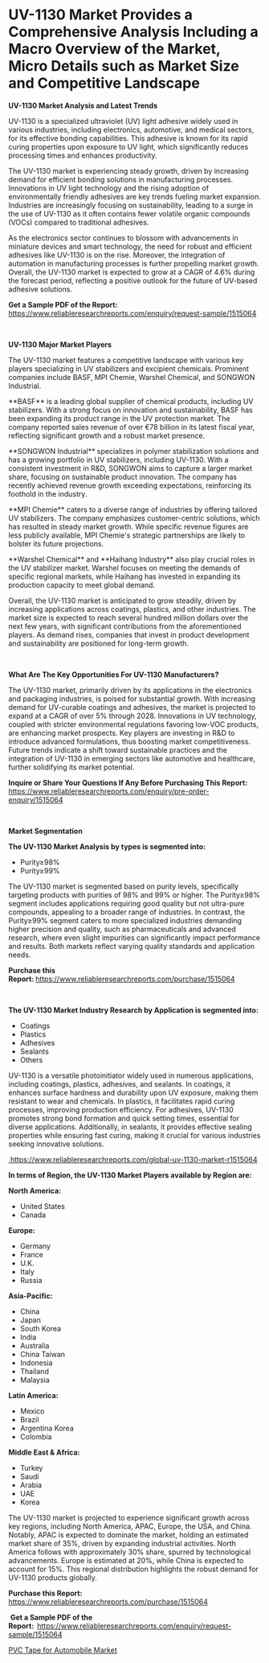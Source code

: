 <p><h1>UV-1130 Market Provides a Comprehensive Analysis Including a Macro Overview of the Market, Micro Details such as Market Size and Competitive Landscape</h1></p><p><strong>UV-1130 Market Analysis and Latest Trends</strong></p>
<p><p>UV-1130 is a specialized ultraviolet (UV) light adhesive widely used in various industries, including electronics, automotive, and medical sectors, for its effective bonding capabilities. This adhesive is known for its rapid curing properties upon exposure to UV light, which significantly reduces processing times and enhances productivity.</p><p>The UV-1130 market is experiencing steady growth, driven by increasing demand for efficient bonding solutions in manufacturing processes. Innovations in UV light technology and the rising adoption of environmentally friendly adhesives are key trends fueling market expansion. Industries are increasingly focusing on sustainability, leading to a surge in the use of UV-1130 as it often contains fewer volatile organic compounds (VOCs) compared to traditional adhesives.</p><p>As the electronics sector continues to blossom with advancements in miniature devices and smart technology, the need for robust and efficient adhesives like UV-1130 is on the rise. Moreover, the integration of automation in manufacturing processes is further propelling market growth. Overall, the UV-1130 market is expected to grow at a CAGR of 4.6% during the forecast period, reflecting a positive outlook for the future of UV-based adhesive solutions.</p></p>
<p><strong>Get a Sample PDF of the Report:&nbsp;</strong> <a href="https://www.reliableresearchreports.com/enquiry/request-sample/1515064?utm_campaign=3083&utm_medium=2&utm_source=Github&utm_content=ia&utm_term=04042025&utm_id=uv-1130">https://www.reliableresearchreports.com/enquiry/request-sample/1515064</a></p>
<p>&nbsp;</p>
<p><strong>UV-1130 Major Market Players</strong></p>
<p><p>The UV-1130 market features a competitive landscape with various key players specializing in UV stabilizers and excipient chemicals. Prominent companies include BASF, MPI Chemie, Warshel Chemical, and SONGWON Industrial.</p><p>**BASF** is a leading global supplier of chemical products, including UV stabilizers. With a strong focus on innovation and sustainability, BASF has been expanding its product range in the UV protection market. The company reported sales revenue of over €78 billion in its latest fiscal year, reflecting significant growth and a robust market presence.</p><p>**SONGWON Industrial** specializes in polymer stabilization solutions and has a growing portfolio in UV stabilizers, including UV-1130. With a consistent investment in R&D, SONGWON aims to capture a larger market share, focusing on sustainable product innovation. The company has recently achieved revenue growth exceeding expectations, reinforcing its foothold in the industry.</p><p>**MPI Chemie** caters to a diverse range of industries by offering tailored UV stabilizers. The company emphasizes customer-centric solutions, which has resulted in steady market growth. While specific revenue figures are less publicly available, MPI Chemie's strategic partnerships are likely to bolster its future projections.</p><p>**Warshel Chemical** and **Haihang Industry** also play crucial roles in the UV stabilizer market. Warshel focuses on meeting the demands of specific regional markets, while Haihang has invested in expanding its production capacity to meet global demand.</p><p>Overall, the UV-1130 market is anticipated to grow steadily, driven by increasing applications across coatings, plastics, and other industries. The market size is expected to reach several hundred million dollars over the next few years, with significant contributions from the aforementioned players. As demand rises, companies that invest in product development and sustainability are positioned for long-term growth.</p></p>
<p>&nbsp;</p>
<p><strong>What Are The Key Opportunities For UV-1130 Manufacturers?</strong></p>
<p><p>The UV-1130 market, primarily driven by its applications in the electronics and packaging industries, is poised for substantial growth. With increasing demand for UV-curable coatings and adhesives, the market is projected to expand at a CAGR of over 5% through 2028. Innovations in UV technology, coupled with stricter environmental regulations favoring low-VOC products, are enhancing market prospects. Key players are investing in R&D to introduce advanced formulations, thus boosting market competitiveness. Future trends indicate a shift toward sustainable practices and the integration of UV-1130 in emerging sectors like automotive and healthcare, further solidifying its market potential.</p></p>
<p><strong>Inquire or Share Your Questions If Any Before Purchasing This Report:</strong> <a href="https://www.reliableresearchreports.com/enquiry/pre-order-enquiry/1515064?utm_campaign=3083&utm_medium=2&utm_source=Github&utm_content=ia&utm_term=04042025&utm_id=uv-1130">https://www.reliableresearchreports.com/enquiry/pre-order-enquiry/1515064</a></p>
<p>&nbsp;</p>
<p><strong>Market Segmentation</strong></p>
<p><strong>The UV-1130 Market Analysis by types is segmented into:</strong></p>
<p><ul><li>Purity≥98%</li><li>Purity≥99%</li></ul></p>
<p><p>The UV-1130 market is segmented based on purity levels, specifically targeting products with purities of 98% and 99% or higher. The Purity≥98% segment includes applications requiring good quality but not ultra-pure compounds, appealing to a broader range of industries. In contrast, the Purity≥99% segment caters to more specialized industries demanding higher precision and quality, such as pharmaceuticals and advanced research, where even slight impurities can significantly impact performance and results. Both markets reflect varying quality standards and application needs.</p></p>
<p><strong>Purchase this Report:&nbsp;</strong><a href="https://www.reliableresearchreports.com/purchase/1515064?utm_campaign=3083&utm_medium=2&utm_source=Github&utm_content=ia&utm_term=04042025&utm_id=uv-1130">https://www.reliableresearchreports.com/purchase/1515064</a></p>
<p>&nbsp;</p>
<p><strong>The UV-1130 Market Industry Research by Application is segmented into:</strong></p>
<p><ul><li>Coatings</li><li>Plastics</li><li>Adhesives</li><li>Sealants</li><li>Others</li></ul></p>
<p><p>UV-1130 is a versatile photoinitiator widely used in numerous applications, including coatings, plastics, adhesives, and sealants. In coatings, it enhances surface hardness and durability upon UV exposure, making them resistant to wear and chemicals. In plastics, it facilitates rapid curing processes, improving production efficiency. For adhesives, UV-1130 promotes strong bond formation and quick setting times, essential for diverse applications. Additionally, in sealants, it provides effective sealing properties while ensuring fast curing, making it crucial for various industries seeking innovative solutions.</p></p>
<p><a href="https://www.reliableresearchreports.com/global-uv-1130-market-r1515064?utm_campaign=3083&utm_medium=2&utm_source=Github&utm_content=ia&utm_term=04042025&utm_id=uv-1130">&nbsp;https://www.reliableresearchreports.com/global-uv-1130-market-r1515064</a></p>
<p><strong>In terms of Region, the UV-1130 Market Players available by Region are:</strong></p>
<p>
    <p> <strong> North America: </strong>
        <ul>
            <li>United States</li>
            <li>Canada</li>
        </ul>
        </p> 
    <p> <strong> Europe: </strong>
        <ul>
            <li>Germany</li>
            <li>France</li>
            <li>U.K.</li>
            <li>Italy</li>
            <li>Russia</li>
        </ul>
        </p> 
    <p> <strong> Asia-Pacific: </strong>
        <ul>
            <li>China</li>
            <li>Japan</li>
            <li>South Korea</li>
            <li>India</li>
            <li>Australia</li>
            <li>China Taiwan</li>
            <li>Indonesia</li>
            <li>Thailand</li>
            <li>Malaysia</li>
        </ul>
        </p> 
    <p> <strong> Latin America: </strong>
        <ul>
            <li>Mexico</li>
            <li>Brazil</li>
            <li>Argentina Korea</li>
            <li>Colombia</li>
        </ul>
        </p> 
    <p> <strong> Middle East & Africa: </strong>
        <ul>
            <li>Turkey</li>
            <li>Saudi</li>
            <li>Arabia</li>
            <li>UAE</li>
            <li>Korea</li>
        </ul>
    </p>
    </p>
<p><p>The UV-1130 market is projected to experience significant growth across key regions, including North America, APAC, Europe, the USA, and China. Notably, APAC is expected to dominate the market, holding an estimated market share of 35%, driven by expanding industrial activities. North America follows with approximately 30% share, spurred by technological advancements. Europe is estimated at 20%, while China is expected to account for 15%. This regional distribution highlights the robust demand for UV-1130 products globally.</p></p>
<p><strong>Purchase this Report: </strong><a href="https://www.reliableresearchreports.com/purchase/1515064?utm_campaign=3083&utm_medium=2&utm_source=Github&utm_content=ia&utm_term=04042025&utm_id=uv-1130">https://www.reliableresearchreports.com/purchase/1515064</a></p>
<p>&nbsp;<strong>Get a Sample PDF of the Report:&nbsp;&nbsp;</strong><a href="https://www.reliableresearchreports.com/enquiry/request-sample/1515064?utm_campaign=3083&utm_medium=2&utm_source=Github&utm_content=ia&utm_term=04042025&utm_id=uv-1130">https://www.reliableresearchreports.com/enquiry/request-sample/1515064</a></p>
<p><strong></strong></p>
<p><p><a href="https://github.com/lalolatiot/Market-Research-Report-List-1/blob/main/pvc-tape-for-automobile-market.md?utm_campaign=3083&utm_medium=2&utm_source=Github&utm_content=ia&utm_term=04042025&utm_id=uv-1130">PVC Tape for Automobile Market</a></p></p>